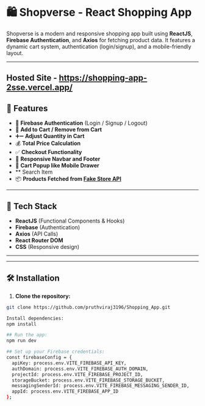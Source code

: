 # 🛍️ Shopverse - React Shopping App

Shopverse is a modern and responsive shopping app built using **ReactJS**, **Firebase Authentication**, and **Axios** for fetching product data. It features a dynamic cart system, authentication (login/signup), and a mobile-friendly layout.

---

## Hosted Site - https://shopping-app-2sse.vercel.app/

## 🚀 Features

- 🔐 **Firebase Authentication** (Login / Signup / Logout)
- 🛒 **Add to Cart / Remove from Cart**
- ➕➖ **Adjust Quantity in Cart**
- 💰 **Total Price Calculation**
- ✅ **Checkout Functionality**
- 🧾 **Responsive Navbar and Footer**
- 📱 **Cart Popup like Mobile Drawer**
-    ** Search Item 
- 📦 **Products Fetched from [Fake Store API](https://api.escuelajs.co/api/v1/products)**

---

## 🧪 Tech Stack

- **ReactJS** (Functional Components & Hooks)
- **Firebase** (Authentication)
- **Axios** (API Calls)
- **React Router DOM**
- **CSS** (Responsive design)

---


---

## 🛠️ Installation

1. **Clone the repository:**

```bash
git clone https://github.com/pruthviraj3196/Shopping_App.git

Install dependencies:
npm install

## Run the app:
npm run dev

## Set up your Firebase credentials:
const firebaseConfig = {
  apiKey: process.env.VITE_FIREBASE_API_KEY,
  authDomain: process.env.VITE_FIREBASE_AUTH_DOMAIN,
  projectId: process.env.VITE_FIREBASE_PROJECT_ID,
  storageBucket: process.env.VITE_FIREBASE_STORAGE_BUCKET,
  messagingSenderId: process.env.VITE_FIREBASE_MESSAGING_SENDER_ID,
  appId: process.env.VITE_FIREBASE_APP_ID
};

